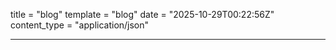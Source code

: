 title = "blog"
template = "blog"
date = "2025-10-29T00:22:56Z"
content_type = "application/json"

---
